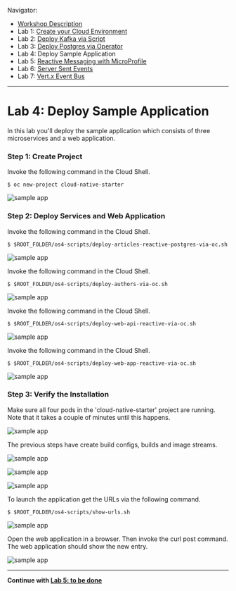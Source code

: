 Navigator:
* [Workshop Description](https://nheidloff.github.io/workshop-quarkus-openshift-reactive-messaging/)
* Lab 1: [Create your Cloud Environment](lab1.md)
* Lab 2: [Deploy Kafka via Script](lab2.md)
* Lab 3: [Deploy Postgres via Operator](lab3.md)
* Lab 4: Deploy Sample Application
* Lab 5: [Reactive Messaging with MicroProfile](lab5.md)
* Lab 6: [Server Sent Events](lab6.md)
* Lab 7: [Vert.x Event Bus](lab7.md)

---

# Lab 4: Deploy Sample Application

In this lab you'll deploy the sample application which consists of three microservices and a web application.

### Step 1: Create Project

Invoke the following command in the Cloud Shell.

```
$ oc new-project cloud-native-starter
```

![sample app](../images/deploy-app0.png)

### Step 2: Deploy Services and Web Application

Invoke the following command in the Cloud Shell.

```
$ $ROOT_FOLDER/os4-scripts/deploy-articles-reactive-postgres-via-oc.sh
```

![sample app](../images/deploy-app1.png)

Invoke the following command in the Cloud Shell.

```
$ $ROOT_FOLDER/os4-scripts/deploy-authors-via-oc.sh
```

![sample app](../images/deploy-app2.png)

Invoke the following command in the Cloud Shell.

```
$ $ROOT_FOLDER/os4-scripts/deploy-web-api-reactive-via-oc.sh
```

![sample app](../images/deploy-app3.png)

Invoke the following command in the Cloud Shell.

```
$ $ROOT_FOLDER/os4-scripts/deploy-web-app-reactive-via-oc.sh
```

![sample app](../images/deploy-app4.png)

### Step 3: Verify the Installation 

Make sure all four pods in the 'cloud-native-starter' project are running. Note that it takes a couple of minutes until this happens.

![sample app](../images/verify-app1.png)

The previous steps have create build configs, builds and image streams.

![sample app](../images/verify-app2.png)

![sample app](../images/verify-app3.png)

![sample app](../images/verify-app4.png)

To launch the application get the URLs via the following command.

```
$ $ROOT_FOLDER/os4-scripts/show-urls.sh
```

![sample app](../images/verify-app5.png)

Open the web application in a browser. Then invoke the curl post command. The web application should show the new entry.

![sample app](../images/verify-app6.png)

---

__Continue with [Lab 5: to be done](lab5.md)__

